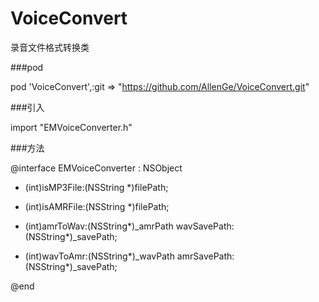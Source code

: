 # VoiceConvert
录音文件格式转换类

###pod

pod 'VoiceConvert',:git => "https://github.com/AllenGe/VoiceConvert.git"

###引入

import "EMVoiceConverter.h"

###方法

@interface EMVoiceConverter : NSObject

+ (int)isMP3File:(NSString *)filePath;

+ (int)isAMRFile:(NSString *)filePath;

+ (int)amrToWav:(NSString*)_amrPath wavSavePath:(NSString*)_savePath;

+ (int)wavToAmr:(NSString*)_wavPath amrSavePath:(NSString*)_savePath;

@end
